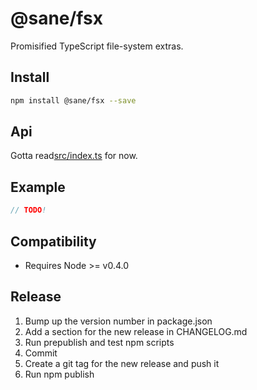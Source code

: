 # @sane/fsx

Promisified TypeScript file-system extras.

Install
-------

```bash
npm install @sane/fsx --save
```

Api
---

Gotta read[src/index.ts](src/index.ts) for now.

Example
-------

```javascript
// TODO!
```

Compatibility
-------------

* Requires Node >= v0.4.0

Release
-------

1. Bump up the version number in package.json
1. Add a section for the new release in CHANGELOG.md
1. Run prepublish and test npm scripts
1. Commit
1. Create a git tag for the new release and push it
1. Run npm publish

